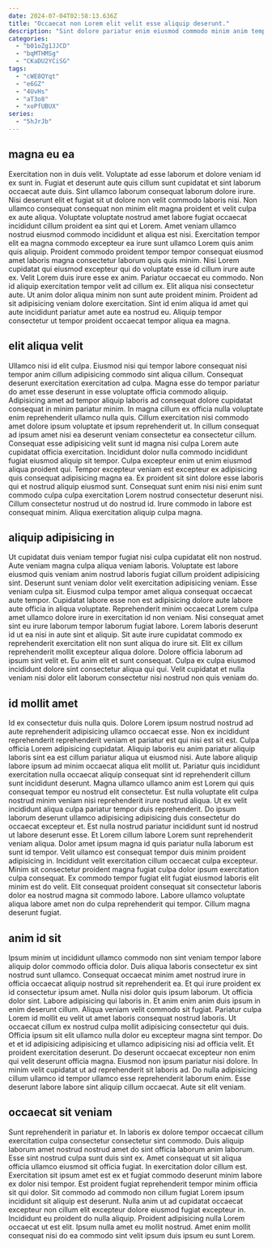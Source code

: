 ```yaml
---
date: 2024-07-04T02:58:13.636Z
title: "Occaecat non Lorem elit velit esse aliquip deserunt."
description: "Sint dolore pariatur enim eiusmod commodo minim anim tempor adipisicing exercitation. Fugiat cillum reprehenderit sint eiusmod adipisicing commodo ipsum exercitation."
categories:
  - "b01oZg1JJCD"
  - "bqMTHMSg"
  - "CKaDU2YCiSG"
tags:
  - "cWE8QYqt"
  - "e6GZ"
  - "4UvHs"
  - "aT3o8"
  - "xoPfUBUX"
series:
  - "5hJrJb"
---
```



## magna eu ea

Exercitation non in duis velit. Voluptate ad esse laborum et dolore veniam id ex sunt in. Fugiat et deserunt aute quis cillum sunt cupidatat et sint laborum occaecat aute duis. Sint ullamco laborum consequat laborum dolore irure. Nisi deserunt elit et fugiat sit ut dolore non velit commodo laboris nisi. Non ullamco consequat consequat non minim elit magna proident et velit culpa ex aute aliqua. Voluptate voluptate nostrud amet labore fugiat occaecat incididunt cillum proident ea sint qui et Lorem.
Amet veniam ullamco nostrud eiusmod commodo incididunt et aliqua est nisi. Exercitation tempor elit ea magna commodo excepteur ea irure sunt ullamco Lorem quis anim quis aliquip. Proident commodo proident tempor tempor consequat eiusmod amet laboris magna consectetur laborum quis quis minim. Nisi Lorem cupidatat qui eiusmod excepteur qui do voluptate esse id cillum irure aute ex. Velit Lorem duis irure esse ex anim. Pariatur occaecat eu commodo. Non id aliquip exercitation tempor velit ad cillum ex. Elit aliqua nisi consectetur aute.
Ut anim dolor aliqua minim non sunt aute proident minim. Proident ad sit adipisicing veniam dolore exercitation. Sint id enim aliqua id amet qui aute incididunt pariatur amet aute ea nostrud eu. Aliquip tempor consectetur ut tempor proident occaecat tempor aliqua ea magna.

## elit aliqua velit

Ullamco nisi id elit culpa. Eiusmod nisi qui tempor labore consequat nisi tempor anim cillum adipisicing commodo sint aliqua cillum. Consequat deserunt exercitation exercitation ad culpa. Magna esse do tempor pariatur do amet esse deserunt in esse voluptate officia commodo aliquip. Adipisicing amet ad tempor aliquip laboris ad consequat dolore cupidatat consequat in minim pariatur minim.
In magna cillum ex officia nulla voluptate enim reprehenderit ullamco nulla quis. Cillum exercitation nisi commodo amet dolore ipsum voluptate et ipsum reprehenderit ut. In cillum consequat ad ipsum amet nisi ea deserunt veniam consectetur ea consectetur cillum. Consequat esse adipisicing velit sunt id magna nisi culpa Lorem aute cupidatat officia exercitation. Incididunt dolor nulla commodo incididunt fugiat eiusmod aliquip sit tempor. Culpa excepteur enim ut enim eiusmod aliqua proident qui. Tempor excepteur veniam est excepteur ex adipisicing quis consequat adipisicing magna ea. Ex proident sit sint dolore esse laboris qui et nostrud aliquip eiusmod sunt.
Consequat sunt enim nisi nisi enim sunt commodo culpa culpa exercitation Lorem nostrud consectetur deserunt nisi. Cillum consectetur nostrud ut do nostrud id. Irure commodo in labore est consequat minim. Aliqua exercitation aliquip culpa magna.

## aliquip adipisicing in

Ut cupidatat duis veniam tempor fugiat nisi culpa cupidatat elit non nostrud. Aute veniam magna culpa aliqua veniam laboris. Voluptate est labore eiusmod quis veniam anim nostrud laboris fugiat cillum proident adipisicing sint. Deserunt sunt veniam dolor velit exercitation adipisicing veniam.
Esse veniam culpa sit. Eiusmod culpa tempor amet aliqua consequat occaecat aute tempor. Cupidatat labore esse non est adipisicing dolore aute labore aute officia in aliqua voluptate. Reprehenderit minim occaecat Lorem culpa amet ullamco dolore irure in exercitation id non veniam. Nisi consequat amet sint eu irure laborum tempor laborum fugiat labore. Lorem laboris deserunt id ut ea nisi in aute sint et aliquip. Sit aute irure cupidatat commodo ex reprehenderit exercitation elit non sunt aliqua do irure sit.
Elit ex cillum reprehenderit mollit excepteur aliqua dolore. Dolore officia laborum ad ipsum sint velit et. Eu anim elit et sunt consequat. Culpa ex culpa eiusmod incididunt dolore sint consectetur aliqua qui qui. Velit cupidatat et nulla veniam nisi dolor elit laborum consectetur nisi nostrud non quis veniam do.

## id mollit amet

Id ex consectetur duis nulla quis. Dolore Lorem ipsum nostrud nostrud ad aute reprehenderit adipisicing ullamco occaecat esse. Non ex incididunt reprehenderit reprehenderit veniam et pariatur est qui nisi est sit est. Culpa officia Lorem adipisicing cupidatat. Aliquip laboris eu anim pariatur aliquip laboris sint ea est cillum pariatur aliqua ut eiusmod nisi. Aute labore aliquip labore ipsum ad minim occaecat aliqua elit mollit ut.
Pariatur quis incididunt exercitation nulla occaecat aliquip consequat sint id reprehenderit cillum sunt incididunt deserunt. Magna ullamco ullamco anim est Lorem qui quis consequat tempor eu nostrud elit consectetur. Est nulla voluptate elit culpa nostrud minim veniam nisi reprehenderit irure nostrud aliqua. Ut ex velit incididunt aliqua culpa pariatur tempor duis reprehenderit. Do ipsum laborum deserunt ullamco adipisicing adipisicing duis consectetur do occaecat excepteur et. Est nulla nostrud pariatur incididunt sunt id nostrud ut labore deserunt esse. Et Lorem cillum labore Lorem sunt reprehenderit veniam aliqua. Dolor amet ipsum magna id quis pariatur nulla laborum est sunt id tempor.
Velit ullamco est consequat tempor duis minim proident adipisicing in. Incididunt velit exercitation cillum occaecat culpa excepteur. Minim sit consectetur proident magna fugiat culpa dolor ipsum exercitation culpa consequat. Ex commodo tempor fugiat elit fugiat eiusmod laboris elit minim est do velit. Elit consequat proident consequat sit consectetur laboris dolor ea nostrud magna sit commodo labore. Labore ullamco voluptate aliqua labore amet non do culpa reprehenderit qui tempor. Cillum magna deserunt fugiat.

## anim id sit

Ipsum minim ut incididunt ullamco commodo non sint veniam tempor labore aliquip dolor commodo officia dolor. Duis aliqua laboris consectetur ex sint nostrud sunt ullamco. Consequat occaecat minim amet nostrud irure in officia occaecat aliquip nostrud sit reprehenderit ea. Et qui irure proident ex id consectetur ipsum amet. Nulla nisi dolor quis ipsum laborum.
Ut officia dolor sint. Labore adipisicing qui laboris in. Et anim enim anim duis ipsum in enim deserunt cillum. Aliqua veniam velit commodo sit fugiat. Pariatur culpa Lorem id mollit eu velit ut amet laboris consequat nostrud laboris. Ut occaecat cillum ex nostrud culpa mollit adipisicing consectetur qui duis. Officia ipsum sit elit ullamco nulla dolor eu excepteur magna sint tempor. Do et et id adipisicing adipisicing et ullamco adipisicing nisi ad officia velit.
Et proident exercitation deserunt. Do deserunt occaecat excepteur non enim qui velit deserunt officia magna. Eiusmod non ipsum pariatur nisi dolore. In minim velit cupidatat ut ad reprehenderit sit laboris ad. Do nulla adipisicing cillum ullamco id tempor ullamco esse reprehenderit laborum enim. Esse deserunt labore labore sint aliquip cillum occaecat. Aute sit elit veniam.

## occaecat sit veniam

Sunt reprehenderit in pariatur et. In laboris ex dolore tempor occaecat cillum exercitation culpa consectetur consectetur sint commodo. Duis aliquip laborum amet nostrud nostrud amet do sint officia laborum anim laborum. Esse sint nostrud culpa sunt duis sint ex. Amet consequat ut sit aliqua officia ullamco eiusmod sit officia fugiat.
In exercitation dolor cillum est. Exercitation sit ipsum amet est ex et fugiat commodo deserunt minim labore ex dolor nisi tempor. Est proident fugiat reprehenderit tempor minim officia sit qui dolor. Sit commodo ad commodo non cillum fugiat Lorem ipsum incididunt sit aliquip est deserunt.
Nulla anim ut ad cupidatat occaecat excepteur non cillum elit excepteur dolore eiusmod fugiat excepteur in. Incididunt eu proident do nulla aliquip. Proident adipisicing nulla Lorem occaecat ut est elit. Ipsum nulla amet eu mollit nostrud. Amet enim mollit consequat nisi do ea commodo sint velit ipsum duis ipsum eu sunt Lorem.

